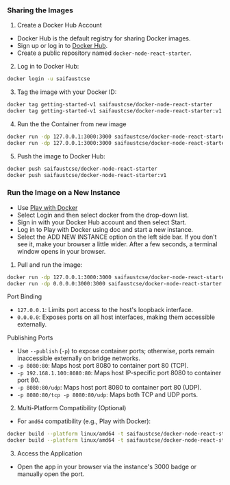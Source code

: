### Sharing the Images

1. Create a Docker Hub Account

- Docker Hub is the default registry for sharing Docker images.
- Sign up or log in to [Docker Hub](https://hub.docker.com).
- Create a public repository named `docker-node-react-starter`.

2. Log in to Docker Hub:

```bash
docker login -u saifaustcse
```

3. Tag the image with your Docker ID:

```bash
docker tag getting-started-v1 saifaustcse/docker-node-react-starter
docker tag getting-started-v1 saifaustcse/docker-node-react-starter:v1
```

4. Run the the Container from new image

```bash
docker run -dp 127.0.0.1:3000:3000 saifaustcse/docker-node-react-starter
docker run -dp 127.0.0.1:3000:3000 saifaustcse/docker-node-react-starter:v1
```

5. Push the image to Docker Hub:

```bash
docker push saifaustcse/docker-node-react-starter
docker push saifaustcse/docker-node-react-starter:v1
```

### Run the Image on a New Instance

- Use [Play with Docker](https://labs.play-with-docker.com/)
- Select Login and then select docker from the drop-down list.
- Sign in with your Docker Hub account and then select Start.
- Log in to Play with Docker using doc and start a new instance.
- Select the ADD NEW INSTANCE option on the left side bar. If you don't see it, make your browser a little wider. After a few seconds, a terminal window opens in your browser.

1. Pull and run the image:

```bash
docker run -dp 127.0.0.1:3000:3000 saifaustcse/docker-node-react-starter
docker run -dp 0.0.0.0:3000:3000 saifaustcse/docker-node-react-starter:v1
```

Port Binding

- `127.0.0.1`: Limits port access to the host's loopback interface.
- `0.0.0.0`: Exposes ports on all host interfaces, making them accessible externally.

Publishing Ports

- Use `--publish` (`-p`) to expose container ports; otherwise, ports remain inaccessible externally on bridge networks.
- `-p 8080:80`: Maps host port 8080 to container port 80 (TCP).
- `-p 192.168.1.100:8080:80`: Maps host IP-specific port 8080 to container port 80.
- `-p 8080:80/udp`: Maps host port 8080 to container port 80 (UDP).
- `-p 8080:80/tcp -p 8080:80/udp`: Maps both TCP and UDP ports.

2. Multi-Platform Compatibility (Optional)

- For `amd64` compatibility (e.g., Play with Docker):

```bash
docker build --platform linux/amd64 -t saifaustcse/docker-node-react-starter .
docker build --platform linux/amd64 -t saifaustcse/docker-node-react-starter:v1 .
```

3. Access the Application

- Open the app in your browser via the instance's 3000 badge or manually open the port.
